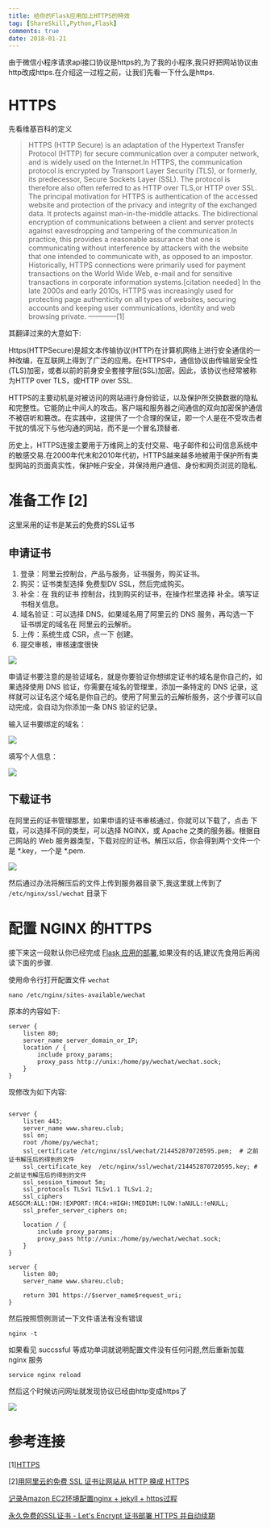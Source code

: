 ```yaml
---
title: 给你的Flask应用加上HTTPS的特效
tag: [ShareSkill,Python,Flask]
comments: true
date: 2018-01-21
---
```





由于微信小程序请求api接口协议是https的,为了我的小程序,我只好把网站协议由http改成https.在介绍这一过程之前，让我们先看一下什么是https.

# HTTPS 
先看维基百科的定义

>HTTPS (HTTP Secure) is an adaptation of the Hypertext Transfer Protocol (HTTP) for secure communication over a computer network, and is widely used on the Internet.In HTTPS, the communication protocol is encrypted by Transport Layer Security (TLS), or formerly, its predecessor, Secure Sockets Layer (SSL). The protocol is therefore also often referred to as HTTP over TLS,or HTTP over SSL.
The principal motivation for HTTPS is authentication of the accessed website and protection of the privacy and integrity of the exchanged data. It protects against man-in-the-middle attacks. The bidirectional encryption of communications between a client and server protects against eavesdropping and tampering of the communication.In practice, this provides a reasonable assurance that one is communicating without interference by attackers with the website that one intended to communicate with, as opposed to an impostor.
Historically, HTTPS connections were primarily used for payment transactions on the World Wide Web, e-mail and for sensitive transactions in corporate information systems.[citation needed] In the late 2000s and early 2010s, HTTPS was increasingly used for protecting page authenticity on all types of websites, securing accounts and keeping user communications, identity and web browsing private. ————[1]

其翻译过来的大意如下:

Https(HTTPSecure)是超文本传输协议(HTTP)在计算机网络上进行安全通信的一种改编，在互联网上得到了广泛的应用。在HTTPS中，通信协议由传输层安全性(TLS)加密，或者以前的前身安全套接字层(SSL)加密。因此，该协议也经常被称为HTTP over TLS，或HTTP over SSL.

HTTPS的主要动机是对被访问的网站进行身份验证，以及保护所交换数据的隐私和完整性。它能防止中间人的攻击。客户端和服务器之间通信的双向加密保护通信不被窃听和篡改。在实践中，这提供了一个合理的保证，即一个人是在不受攻击者干扰的情况下与他沟通的网站，而不是一个冒名顶替者.

历史上，HTTPS连接主要用于万维网上的支付交易、电子邮件和公司信息系统中的敏感交易.在2000年代末和2010年代初，HTTPS越来越多地被用于保护所有类型网站的页面真实性，保护帐户安全，并保持用户通信、身份和网页浏览的隐私.

# 准备工作 [2]

这里采用的证书是某云的免费的SSL证书

## 申请证书

1. 登录：阿里云控制台，产品与服务，证书服务，购买证书。
2. 购买：证书类型选择 免费型DV SSL，然后完成购买。
3. 补全：在 我的证书 控制台，找到购买的证书，在操作栏里选择 补全。填写证书相关信息。
4. 域名验证：可以选择 DNS，如果域名用了阿里云的 DNS 服务，再勾选一下 证书绑定的域名在 阿里云的云解析。
5. 上传：系统生成 CSR，点一下 创建。
6. 提交审核，审核速度很快

![](http://ww1.sinaimg.cn/large/006wYWbGly1fnob8o5pjij30og0p1wgt.jpg)

申请证书要注意的是验证域名，就是你要验证你想绑定证书的域名是你自己的，如果选择使用 DNS 验证，你需要在域名的管理里，添加一条特定的 DNS 记录，这样就可以证名这个域名是你自己的。使用了阿里云的云解析服务，这个步骤可以自动完成，会自动为你添加一条 DNS 验证的记录。

输入证书要绑定的域名：

![](http://ww1.sinaimg.cn/large/006wYWbGly1fnobcc69juj31h00oyq6o.jpg)

填写个人信息：

![](http://ww1.sinaimg.cn/large/006wYWbGly1fnobeyoiitj31ge10odku.jpg)

## 下载证书

在阿里云的证书管理那里，如果申请的证书审核通过，你就可以下载了，点击 下载，可以选择不同的类型，可以选择 NGINX，或 Apache 之类的服务器。根据自己网站的 Web 服务器类型，下载对应的证书。解压以后，你会得到两个文件一个是 *.key，一个是 *.pem.

![](http://ww1.sinaimg.cn/large/006wYWbGly1fnobgn30rtj31ki0bc404.jpg)


然后通过办法将解压后的文件上传到服务器目录下,我这里就上传到了 <code>/etc/nginx/ssl/wechat</code> 目录下

# 配置 NGINX 的HTTPS

接下来这一段默认你已经完成 [Flask 应用的部署](https://zhuanlan.zhihu.com/p/31005744),如果没有的话,建议先食用后再阅读下面的步骤.

使用命令行打开配置文件 <code>wechat</code>

```shell
nano /etc/nginx/sites-available/wechat
```

原本的内容如下:

```nginx
server {
    listen 80;
    server_name server_domain_or_IP;
    location / {
        include proxy_params;
        proxy_pass http://unix:/home/py/wechat/wechat.sock;
    }
}
```

现修改为如下内容:

```nginx

server {
    listen 443;
    server_name www.shareu.club;
    ssl on;
    root /home/py/wechat;
    ssl_certificate /etc/nginx/ssl/wechat/214452870720595.pem;  # 之前证书解压后的得到的文件
    ssl_certificate_key  /etc/nginx/ssl/wechat/214452870720595.key; # 之前证书解压后的得到的文件
    ssl_session_timeout 5m;
    ssl_protocols TLSv1 TLSv1.1 TLSv1.2;
    ssl_ciphers AESGCM:ALL:!DH:!EXPORT:!RC4:+HIGH:!MEDIUM:!LOW:!aNULL:!eNULL;
    ssl_prefer_server_ciphers on;

    location / {
        include proxy_params;
        proxy_pass http://unix:/home/py/wechat/wechat.sock;
    }
}

server {
    listen 80;
    server_name www.shareu.club;

    return 301 https://$server_name$request_uri;
}

```

然后按照惯例测试一下文件语法有没有错误

```shell
nginx -t 
```

如果看见 succssful 等成功单词就说明配置文件没有任何问题,然后重新加载 nginx 服务

```shell
service nginx reload
```

然后这个时候访问网址就发现协议已经由http变成https了

![](http://ww1.sinaimg.cn/large/006wYWbGly1fnoc7usclhj30a3014a9v.jpg)



# 参考连接

[1][HTTPS](https://en.wikipedia.org/wiki/HTTPS)

[2][用阿里云的免费 SSL 证书让网站从 HTTP 换成 HTTPS](https://ninghao.net/blog/4449)

[记录Amazon EC2环境配置nginx + jekyll + https过程](https://kyle.net.cn/2017/06/08/Amazon-EC2-nginx-jekyll+https/)

[永久免费的SSL证书 - Let's Encrypt 证书部署 HTTPS 并自动续期](https://ubock.com/article/25)